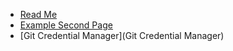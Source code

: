 - [Read Me](README)
- [Example Second Page](second-page)
- [Git Credential Manager](Git Credential Manager)
